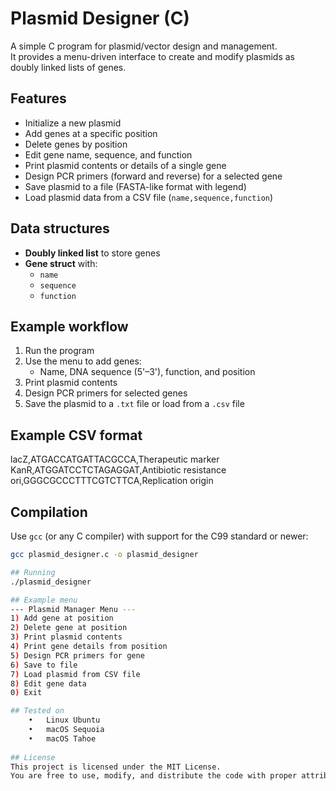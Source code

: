 # Plasmid Designer (C)

A simple C program for plasmid/vector design and management.  
It provides a menu-driven interface to create and modify plasmids as doubly linked lists of genes.

## Features
- Initialize a new plasmid
- Add genes at a specific position
- Delete genes by position
- Edit gene name, sequence, and function
- Print plasmid contents or details of a single gene
- Design PCR primers (forward and reverse) for a selected gene
- Save plasmid to a file (FASTA-like format with legend)
- Load plasmid data from a CSV file (`name,sequence,function`)

## Data structures
- **Doubly linked list** to store genes
- **Gene struct** with:
  - `name`
  - `sequence`
  - `function`

## Example workflow
1. Run the program
2. Use the menu to add genes:
   - Name, DNA sequence (5'–3'), function, and position
3. Print plasmid contents
4. Design PCR primers for selected genes
5. Save the plasmid to a `.txt` file or load from a `.csv` file

## Example CSV format
lacZ,ATGACCATGATTACGCCA,Therapeutic marker
KanR,ATGGATCCTCTAGAGGAT,Antibiotic resistance
ori,GGGCGCCCTTTCGTCTTCA,Replication origin

## Compilation
Use `gcc` (or any C compiler) with support for the C99 standard or newer:
```bash
gcc plasmid_designer.c -o plasmid_designer

## Running
./plasmid_designer

## Example menu
--- Plasmid Manager Menu ---
1) Add gene at position
2) Delete gene at position
3) Print plasmid contents
4) Print gene details from position
5) Design PCR primers for gene
6) Save to file
7) Load plasmid from CSV file
8) Edit gene data
0) Exit

## Tested on
	•	Linux Ubuntu 
	•	macOS Sequoia 
	•	macOS Tahoe 
	
## License
This project is licensed under the MIT License.
You are free to use, modify, and distribute the code with proper attribution.